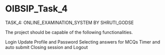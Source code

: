 # OIBSIP_Task_4

TASK_4:  ONLINE_EXAMINATION_SYSTEM BY SHRUTI_GODSE

The project should be capable of the following functionalities.

Login
Update Profile and Password
Selecting answers for MCQs
Timer and auto submit
Closing session and Logout
